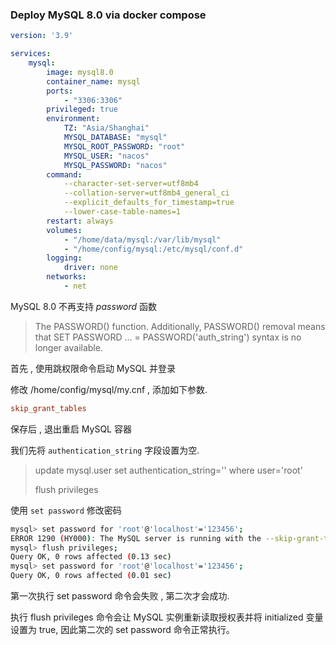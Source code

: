 ### Deploy MySQL 8.0 via docker compose

```yaml
version: '3.9'

services:
	mysql:
		image: mysql8.0
		container_name: mysql
		ports:
			- "3306:3306"
		privileged: true
		environment:
			TZ: "Asia/Shanghai"
            MYSQL_DATABASE: "mysql"
            MYSQL_ROOT_PASSWORD: "root"
            MYSQL_USER: "nacos"
            MYSQL_PASSWORD: "nacos"
        command:
            --character-set-server=utf8mb4
            --collation-server=utf8mb4_general_ci
            --explicit_defaults_for_timestamp=true
            --lower-case-table-names=1
        restart: always
        volumes:
            - "/home/data/mysql:/var/lib/mysql"
            - "/home/config/mysql:/etc/mysql/conf.d"
        logging:
            driver: none
        networks:
            - net
```



MySQL 8.0 不再支持 *password*  函数

>   The PASSWORD() function. Additionally, PASSWORD() removal means that SET PASSWORD ... = PASSWORD('auth_string') syntax is no longer available.



首先 , 使用跳权限命令启动 MySQL 并登录

修改 /home/config/mysql/my.cnf , 添加如下参数.

```ini
skip_grant_tables
```

保存后 , 退出重启 MySQL 容器



我们先将 `authentication_string` 字段设置为空.

>   update mysql.user set authentication_string='' where user='root'
>
>   flush privileges



使用 `set password` 修改密码

```bash
mysql> set password for 'root'@'localhost'='123456';
ERROR 1290 (HY000): The MySQL server is running with the --skip-grant-tables option so it cannot execute this statement
mysql> flush privileges;
Query OK, 0 rows affected (0.13 sec)
mysql> set password for 'root'@'localhost'='123456';
Query OK, 0 rows affected (0.01 sec)
```

第一次执行 set password 命令会失败 , 第二次才会成功.

执行 flush privileges 命令会让 MySQL 实例重新读取授权表并将 initialized 变量设置为 true, 因此第二次的 set password 命令正常执行。
